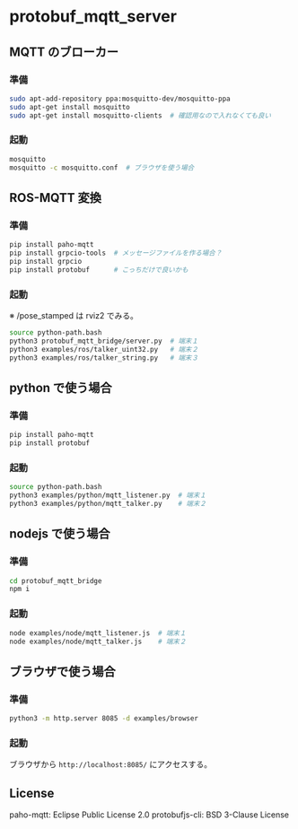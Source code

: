 # protobuf_mqtt_server

## MQTT のブローカー

### 準備

```bash
sudo apt-add-repository ppa:mosquitto-dev/mosquitto-ppa
sudo apt-get install mosquitto
sudo apt-get install mosquitto-clients  # 確認用なので入れなくても良い
```

### 起動

```bash
mosquitto
mosquitto -c mosquitto.conf  # ブラウザを使う場合
```

## ROS-MQTT 変換

### 準備

```bash
pip install paho-mqtt
pip install grpcio-tools  # メッセージファイルを作る場合？
pip install grpcio
pip install protobuf      # こっちだけで良いかも
```

### 起動

※ /pose_stamped は rviz2 でみる。

```bash
source python-path.bash
python3 protobuf_mqtt_bridge/server.py  # 端末１
python3 examples/ros/talker_uint32.py   # 端末２
python3 examples/ros/talker_string.py   # 端末３
```

## python で使う場合

### 準備

```bash
pip install paho-mqtt
pip install protobuf
```

### 起動

```bash
source python-path.bash
python3 examples/python/mqtt_listener.py  # 端末１
python3 examples/python/mqtt_talker.py    # 端末２
```

## nodejs で使う場合

### 準備

```bash
cd protobuf_mqtt_bridge
npm i
```

### 起動

```bash
node examples/node/mqtt_listener.js  # 端末１
node examples/node/mqtt_talker.js    # 端末２
```

## ブラウザで使う場合

### 準備

```bash
python3 -m http.server 8085 -d examples/browser
```

### 起動

ブラウザから `http://localhost:8085/` にアクセスする。

## License

paho-mqtt: Eclipse Public License 2.0
protobufjs-cli: BSD 3-Clause License
